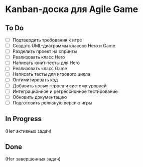 # Kanban-доска для Agile Game

## To Do
- [ ] Подтвердить требования к игре
- [ ] Создать UML-диаграммы классов Hero и Game
- [ ] Разделить проект на спринты
- [ ] Реализовать класс Hero
- [ ] Написать юнит-тесты для Hero
- [ ] Реализовать класс Game
- [ ] Написать тесты для игрового цикла
- [ ] Оптимизировать код
- [ ] Добавить новых героев и систему уровней
- [ ] Интеграционное и регрессионное тестирование
- [ ] Обновить документацию
- [ ] Подготовить релизную версию игры

## In Progress
(Нет активных задач)

## Done
(Нет завершенных задач)
